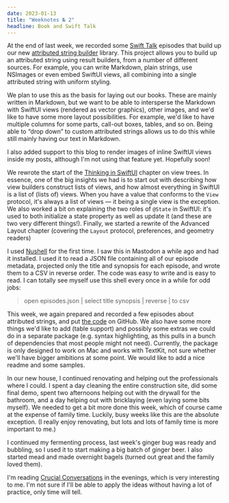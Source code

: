 ```yaml
---
date: 2023-01-13
title: "Weeknotes № 2"
headline: Book and Swift Talk
---
```


At the end of last week, we recorded some [Swift Talk](https://talk.objc.io) episodes that build up our new [attributed string builder](https://github.com/objcio/attributed-string-builder) library. This project allows you to build up an attributed string using result builders, from a number of different sources. For example, you can write Markdown, plain strings, use NSImages or even embed SwiftUI views, all combining into a single attributed string with uniform styling.

We plan to use this as the basis for laying out our books. These are mainly written in Markdown, but we want to be able to intersperse the Markdown with SwiftUI views (rendered as vector graphics), other images, and we'd like to have some more layout possibilities. For example, we'd like to have multiple columns for some parts, call-out boxes, tables, and so on. Being able to “drop down” to custom attributed strings allows us to do this while still mainly having our text in Markdown.

I also added support to this blog to render images of inline SwiftUI views inside my posts, although I'm not using that feature yet. Hopefully soon!

We rewrote the start of the [Thinking in SwiftUI](https://www.objc.io/books/thinking-in-swiftui) chapter on view trees. In essence, one of the big insights we had is to start out with describing how view builders construct lists of views, and how almost everything in SwiftUI is a list of (lists of) views. When you have a value that conforms to the `View` protocol, it's always a list of views — it being a single view is the exception. We also worked a bit on explaining the two roles of `@State` in SwiftUI: it's used to both initialize a state property as well as update it (and these are two very different things!). Finally, we started a rewrite of the Advanced Layout chapter (covering the `Layout` protocol, preferences, and geometry readers)

I used [Nushell](http://nushell.sh) for the first time. I saw this in Mastodon a while ago and had it installed. I used it to read a JSON file containing all of our episode metadata, projected only the title and synopsis for each episode, and wrote them to a CSV in reverse order. The code was easy to write and is easy to read. I can totally see myself use this shell every once in a while for odd jobs:

> open episodes.json | select title synopsis | reverse | to csv

This week, we again prepared and recorded a few episodes about attributed strings, and put [the code](https://github.com/objcio/attributed-string-builder) on GitHub. We also have some more things we'd like to add (table support) and possibly some extras we could do in a separate package (e.g. syntax highlighting, as this pulls in a bunch of dependencies that most people might not need). Currently, the package is only designed to work on Mac and works with TextKit, not sure whether we'll have bigger ambitions at some point. We would like to add a nice readme and some samples.

In our new house, I continued renovating and helping out the professionals where I could. I spent a day cleaning the entire construction site, did some final demo, spent two afternoons helping out with the drywall for the bathroom, and a day helping out with bricklaying (even laying some bits myself). We needed to get a bit more done this week, which of course came at the expense of family time. Luckily, busy weeks like this are the absolute exception. (I really enjoy renovating, but lots and lots of family time is more important to me.)

I continued my fermenting process, last week's ginger bug was ready and bubbling, so I used it to start making a big batch of ginger beer. I also started mead and made overnight bagels (turned out great and the family loved them). 

I'm reading [Crucial Conversations](https://www.amazon.com/dp/1469266822) in the evenings, which is very interesting to me. I'm not sure if I'll be able to apply the ideas without having a lot of practice, only time will tell.

